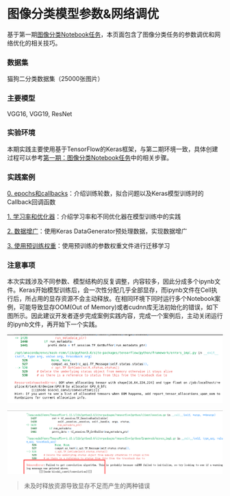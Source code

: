 # 图像分类模型参数&网络调优

基于第一期[图像分类Notebook任务](../DL_image_recognition/image_recongition.ipynb)，本页面包含了图像分类任务的参数调优和网络优化的相关技巧。



### 数据集

猫狗二分类数据集（25000张图片）



### 主要模型

VGG16, VGG19, ResNet



### 实验环境

本期实践主要使用基于TensorFlow的Keras框架，与第二期环境一致，具体创建过程可以参考[第一期：图像分类Notebook任务](https://github.com/huaweicloud/ModelArts-Lab/blob/master/notebook/DL_image_recognition/image_recongition.ipynb)中的相关步骤。



### 实践案例

[0. epochs和callbacks](./00_epoch_callbacks.ipynb)：介绍训练轮数，拟合问题以及Keras模型训练时的Callback回调函数

[1. 学习率和优化器](./01_lr_opt.ipynb)：介绍学习率和不同优化器在模型训练中的实践

[2. 数据增广](02_data_augumentation.ipynb)：使用Keras DataGenerator预处理数据，实现数据增广

[3. 使用预训练权重](03_pretrained_weights.ipynb)：使用预训练的参数权重文件进行迁移学习



### 注意事项

本次实践涉及不同参数、模型结构的反复调整，内容较多，因此分成多个ipynb文件。Keras开始模型训练后，会一次性分配几乎全部显存，而ipynb文件在Cell执行后，所占用的显存资源不会主动释放。在相同环境下同时运行多个Notebook案例，可能导致显存OOM(Out of Memory)或者cudnn库无法初始化的错误，如下图所示。因此建议开发者逐步完成案例实践内容，完成一个案例后，主动关闭运行的ipynb文件，再开始下一个实践。

![oom](img/oom.png)

![cudnn-init-failed](img/cudnn-init-failed.png)

> 未及时释放资源导致显存不足而产生的两种错误

